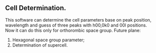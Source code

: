 ## Cell Determination.
This software can determine the cell parameters base on peak position, wavelength and guess of three peaks with h00,0k0 and 00l positions.  
Now it can do this only for orthorombic space group.
Future plane:
1. Hexagonal space group parameter;
2. Determination of supercell.